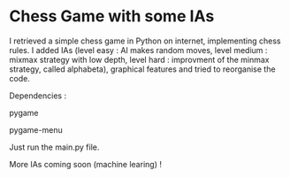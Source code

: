 # Chess Game with some IAs
I retrieved a simple chess game in Python on internet, implementing chess rules. I added IAs (level easy : AI makes random moves, level medium : mixmax strategy with low depth, level hard : improvment of the minmax strategy, called alphabeta), graphical features and tried to reorganise the code.

Dependencies :

pygame

pygame-menu

Just run the main.py file.

More IAs coming soon (machine learing) !
